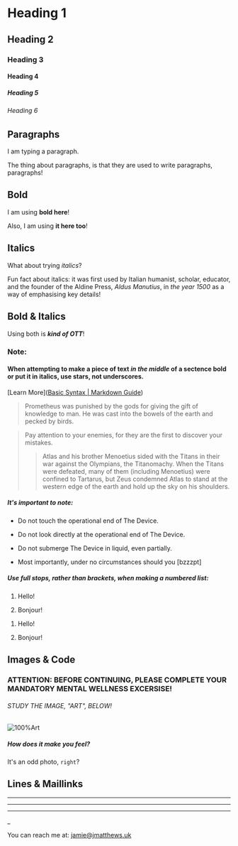 # Heading 1

## Heading 2

### Heading 3

#### Heading 4

##### Heading 5

###### Heading 6



## Paragraphs



I am typing a paragraph.

The thing about paragraphs, is that they are used to write paragraphs, paragraphs!



## Bold



I am using **bold here**!

Also, I am using __it here too__!



## Italics



What about trying *italics*?

Fun fact about italics: it was first used by Italian humanist, scholar, educator, and the founder of the Aldine Press, *Aldus Manutius*, in *the year 1500* as a way of emphasising key details!



## Bold & Italics



Using both is ***kind of OTT***!



### Note:

#### When attempting to make a piece of text *in the middle* of a sectence bold or put it in italics, use stars, not underscores.

[Learn More]([Basic Syntax | Markdown Guide](https://www.markdownguide.org/basic-syntax/))



>  Prometheus was punished by the gods for giving the gift of knowledge to man. He was cast into the bowels of the earth and pecked by birds.



> Pay attention to your enemies, for they are the first to discover your mistakes.
> 
> 
> 
> > Atlas and his brother Menoetius sided with the Titans in their war against the Olympians, the Titanomachy. When the Titans were defeated, many of them (including Menoetius) were confined to Tartarus, but Zeus condemned Atlas to stand at the western edge of the earth and hold up the sky on his shoulders.



##### It's important to note:

- Do not touch the operational end of The Device.

- Do not look directly at the operational end of The Device.

- Do not submerge The Device in liquid, even partially.

- Most importantly, under no circumstances should you [bzzzpt]



##### Use full stops, rather than brackets, when making a numbered list:

1. Hello!

2. Bonjour!



1) Hello!

2) Bonjour!



## Images & Code



### ATTENTION: BEFORE CONTINUING, PLEASE COMPLETE YOUR MANDATORY MENTAL WELLNESS EXCERSISE!

###### STUDY THE IMAGE, "ART", BELOW!

![100%Art](C:\Users\Jamie\Documents\GitHub\MyMarkdownCheatsheet\Images\art.jpg)

##### How does it make you feel?



It's an odd photo, `right`?



## Lines & Maillinks

***

---

___

_



You can reach me at: <jamie@jmatthews.uk>






































